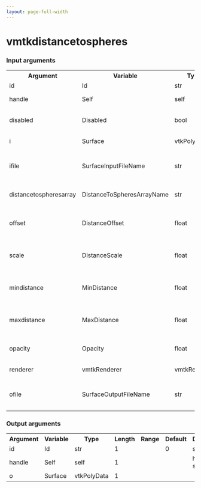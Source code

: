 ```yaml
---
layout: page-full-width
---
```

<h1>vmtkdistancetospheres</h1>
<h3>Input arguments</h3>
<table class="vmtkscripts">
<tr>
<th>Argument</th><th>Variable</th><th>Type</th><th>Length</th><th>Range</th><th>Default</th><th>Description</th>
</tr>
<tr><td>id</td><td>Id</td><td>str</td><td>1</td><td></td><td>0</td><td>script id</td>
</tr>
<tr><td>handle</td><td>Self</td><td>self</td><td>1</td><td></td><td></td><td>handle to self</td>
</tr>
<tr><td>disabled</td><td>Disabled</td><td>bool</td><td>1</td><td></td><td>0</td><td>disable execution and piping</td>
</tr>
<tr><td>i</td><td>Surface</td><td>vtkPolyData</td><td>1</td><td></td><td></td><td>the input surface</td>
</tr>
<tr><td>ifile</td><td>SurfaceInputFileName</td><td>str</td><td>1</td><td></td><td></td><td>filename for the default Surface reader</td>
</tr>
<tr><td>distancetospheresarray</td><td>DistanceToSpheresArrayName</td><td>str</td><td>1</td><td></td><td>DistanceToSpheres</td><td>array storing the distances</td>
</tr>
<tr><td>offset</td><td>DistanceOffset</td><td>float</td><td>1</td><td></td><td>0.0</td><td>offset added to the distances</td>
</tr>
<tr><td>scale</td><td>DistanceScale</td><td>float</td><td>1.0</td><td></td><td>1.0</td><td>scale applied to the distances</td>
</tr>
<tr><td>mindistance</td><td>MinDistance</td><td>float</td><td>1</td><td></td><td>0.0</td><td>minimum value for the distances</td>
</tr>
<tr><td>maxdistance</td><td>MaxDistance</td><td>float</td><td>1</td><td></td><td>-1.0</td><td>maximum value for the distances</td>
</tr>
<tr><td>opacity</td><td>Opacity</td><td>float</td><td>1</td><td>(0.0,1.0)</td><td>1.0</td><td>object opacities in the scene</td>
</tr>
<tr><td>renderer</td><td>vmtkRenderer</td><td>vmtkRenderer</td><td>1</td><td></td><td></td><td>external renderer</td>
</tr>
<tr><td>ofile</td><td>SurfaceOutputFileName</td><td>str</td><td>1</td><td></td><td></td><td>filename for the default Surface writer</td>
</tr>
</table>
<h3>Output arguments</h3>
<table class="vmtkscripts">
<tr>
<th>Argument</th><th>Variable</th><th>Type</th><th>Length</th><th>Range</th><th>Default</th><th>Description</th>
</tr>
<tr><td>id</td><td>Id</td><td>str</td><td>1</td><td></td><td>0</td><td>script id</td>
</tr>
<tr><td>handle</td><td>Self</td><td>self</td><td>1</td><td></td><td></td><td>handle to self</td>
</tr>
<tr><td>o</td><td>Surface</td><td>vtkPolyData</td><td>1</td><td></td><td></td><td></td>
</tr>
</table>

